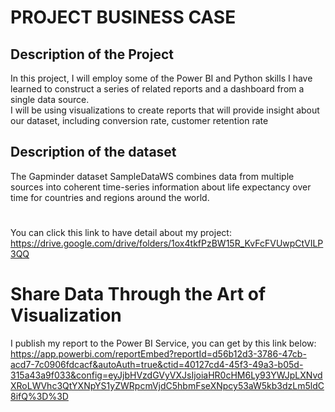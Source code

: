 # PROJECT BUSINESS CASE

## Description of the Project
In this project, I will employ some of the Power BI and Python skills I have learned to construct a series of related reports and a dashboard from a single data source. <br>
I will be using visualizations to create reports that will provide insight about our dataset, including conversion rate, customer retention rate


## Description of the dataset
The Gapminder dataset SampleDataWS combines data from multiple sources into coherent time-series information about life expectancy over time for countries and regions around the world.


# 
You can click this link to have detail about my project: <br>
https://drive.google.com/drive/folders/1ox4tkfPzBW15R_KvFcFVUwpCtVILP3QQ <br>

# Share Data Through the Art of Visualization
I publish my report to the Power BI Service, you can get by this link below: <br>
https://app.powerbi.com/reportEmbed?reportId=d56b12d3-3786-47cb-acd7-7c0906fdcacf&autoAuth=true&ctid=40127cd4-45f3-49a3-b05d-315a43a9f033&config=eyJjbHVzdGVyVXJsIjoiaHR0cHM6Ly93YWJpLXNvdXRoLWVhc3QtYXNpYS1yZWRpcmVjdC5hbmFseXNpcy53aW5kb3dzLm5ldC8ifQ%3D%3D






